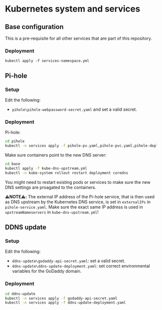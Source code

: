 # Kubernetes system and services
## Base configuration
This is a pre-requisite for all other services that are part of this repository.
### Deployment
```
kubectl apply -f services-namespace.yml
```
## Pi-hole

### Setup
Edit the following:
- `pihole\pihole-webpassword-secret.yaml` and set a valid secret.

### Deployment
Pi-hole:
```sh
cd pihole
kubectl -n services apply -f pihole-pv.yaml,pihole-pvc.yaml,pihole-deployment.yaml,pihole-service.yaml,pihole-webpassword-secret.yaml
```
Make sure containers point to the new DNS server:
```sh
cd base
kubectl apply -f kube-dns-upstream.yml
kubectl -n kube-system rollout restart deployment coredns
```
You might need to restart existing pods or services to make sure the new DNS settings are proagated to the containers.

**:warning:NOTE:warning::** The external IP address of the Pi-hole service, that is then used as DNS upstream by the Kubernetes DNS service, is set in `externalIPs` in `pihole-service.yaml`. Make sure the exact same IP address is used in `upstreamNameservers` in `kube-dns-upstream.yml`!

## DDNS update
### Setup
Edit the following:
- `ddns-update\godaddy-api-secret.yaml`: set a valid secret.
- `ddns-update\ddns-update-deployment.yaml`: set correct environmental variables for the GoDaddy domain.

### Deployment
```sh
cd ddns-update
kubectl -n services apply -f godaddy-api-secret.yaml
kubectl -n services apply -f ddns-update-deployment.yaml
```